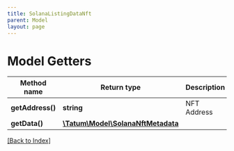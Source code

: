 ```yaml
---
title: SolanaListingDataNft
parent: Model
layout: page
---
```


# Model Getters

Method name | Return type | Description | Notes
------------ | ------------- | ------------- | -------------
**getAddress()** | **string** | NFT Address |
**getData()** | [**\Tatum\Model\SolanaNftMetadata**](SolanaNftMetadata.md) |  |

[[Back to Index]](../index.md)
